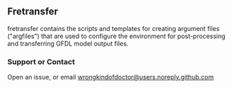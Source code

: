 ## Fretransfer
fretransfer contains the scripts and templates for creating argument files ("argfiles") that are used to configure the environment for post-processing and transferring GFDL model output files. 

### Support or Contact
Open an issue, or email wrongkindofdoctor@users.noreply.github.com
